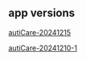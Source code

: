 <!-- list of files -->
## app versions

[autiCare-20241215](autiCare-20241215.apk)


[autiCare-20241210-1](autiCare-20241210-1.apk)
